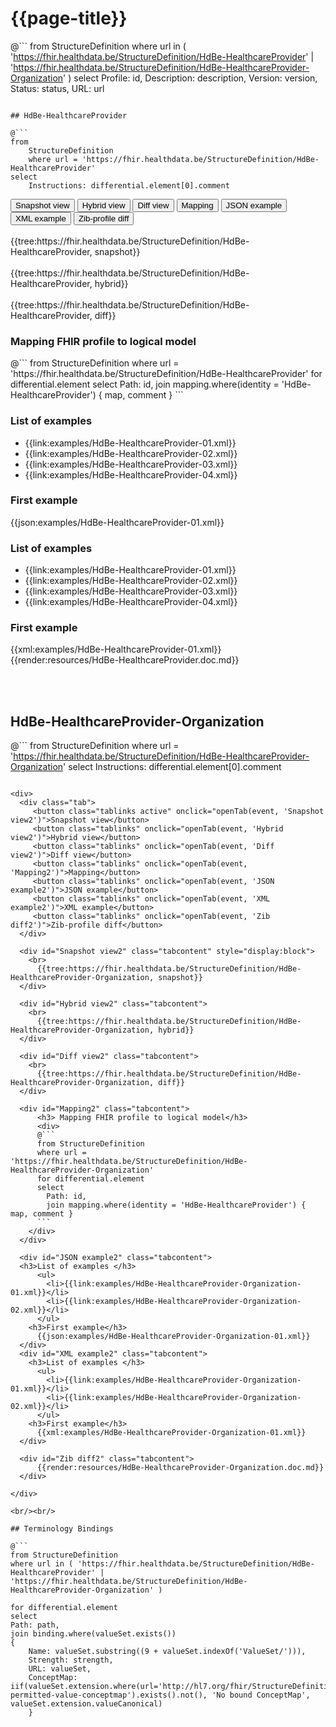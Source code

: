 # {{page-title}}

@```
from StructureDefinition
where url in ( 'https://fhir.healthdata.be/StructureDefinition/HdBe-HealthcareProvider' | 'https://fhir.healthdata.be/StructureDefinition/HdBe-HealthcareProvider-Organization' )
select 
Profile: id,
Description: description,
Version: version,
Status: status,
URL: url
```

## HdBe-HealthcareProvider

@```
from
	StructureDefinition
	where url = 'https://fhir.healthdata.be/StructureDefinition/HdBe-HealthcareProvider'
select
	Instructions: differential.element[0].comment
```

<div>
  <div class="tab">
     <button class="tablinks active" onclick="openTab(event, 'Snapshot view')">Snapshot view</button>
     <button class="tablinks" onclick="openTab(event, 'Hybrid view')">Hybrid view</button>
     <button class="tablinks" onclick="openTab(event, 'Diff view')">Diff view</button>
     <button class="tablinks" onclick="openTab(event, 'Mapping')">Mapping</button>
     <button class="tablinks" onclick="openTab(event, 'JSON example')">JSON example</button>
     <button class="tablinks" onclick="openTab(event, 'XML example')">XML example</button>
     <button class="tablinks" onclick="openTab(event, 'Zib diff')">Zib-profile diff</button>
  </div>

  <div id="Snapshot view" class="tabcontent" style="display:block">
    <br>
      {{tree:https://fhir.healthdata.be/StructureDefinition/HdBe-HealthcareProvider, snapshot}}
  </div>

  <div id="Hybrid view" class="tabcontent">
    <br>
      {{tree:https://fhir.healthdata.be/StructureDefinition/HdBe-HealthcareProvider, hybrid}}
  </div>

  <div id="Diff view" class="tabcontent">
    <br>
      {{tree:https://fhir.healthdata.be/StructureDefinition/HdBe-HealthcareProvider, diff}}
  </div>

  <div id="Mapping" class="tabcontent">      
      <h3> Mapping FHIR profile to logical model</h3>
      <div>
      @```
      from StructureDefinition
      where url = 'https://fhir.healthdata.be/StructureDefinition/HdBe-HealthcareProvider'
      for differential.element 
      select 
        Path: id,
        join mapping.where(identity = 'HdBe-HealthcareProvider') { map, comment }
      ```
    </div>
  </div>

  <div id="JSON example" class="tabcontent">
    <h3>List of examples </h3>
      <ul>
        <li>{{link:examples/HdBe-HealthcareProvider-01.xml}}</li>
        <li>{{link:examples/HdBe-HealthcareProvider-02.xml}}</li>
        <li>{{link:examples/HdBe-HealthcareProvider-03.xml}}</li>
        <li>{{link:examples/HdBe-HealthcareProvider-04.xml}}</li>
      </ul>
    <h3>First example</h3>
      {{json:examples/HdBe-HealthcareProvider-01.xml}}
  </div>

  <div id="XML example" class="tabcontent">
    <h3>List of examples </h3>
      <ul>
        <li>{{link:examples/HdBe-HealthcareProvider-01.xml}}</li>
        <li>{{link:examples/HdBe-HealthcareProvider-02.xml}}</li>
        <li>{{link:examples/HdBe-HealthcareProvider-03.xml}}</li>
        <li>{{link:examples/HdBe-HealthcareProvider-04.xml}}</li>
      </ul>
    <h3>First example</h3>
      {{xml:examples/HdBe-HealthcareProvider-01.xml}}
  </div>

  <div id="Zib diff" class="tabcontent">
      {{render:resources/HdBe-HealthcareProvider.doc.md}}
  </div>

</div>

<br/><br/> 

## HdBe-HealthcareProvider-Organization

@```
from
	StructureDefinition
	where url = 'https://fhir.healthdata.be/StructureDefinition/HdBe-HealthcareProvider-Organization'
select
	Instructions: differential.element[0].comment
```

<div>
  <div class="tab">
     <button class="tablinks active" onclick="openTab(event, 'Snapshot view2')">Snapshot view</button>
     <button class="tablinks" onclick="openTab(event, 'Hybrid view2')">Hybrid view</button>
     <button class="tablinks" onclick="openTab(event, 'Diff view2')">Diff view</button>
     <button class="tablinks" onclick="openTab(event, 'Mapping2')">Mapping</button>
     <button class="tablinks" onclick="openTab(event, 'JSON example2')">JSON example</button>
     <button class="tablinks" onclick="openTab(event, 'XML example2')">XML example</button>
     <button class="tablinks" onclick="openTab(event, 'Zib diff2')">Zib-profile diff</button>
  </div>

  <div id="Snapshot view2" class="tabcontent" style="display:block">
    <br>
      {{tree:https://fhir.healthdata.be/StructureDefinition/HdBe-HealthcareProvider-Organization, snapshot}}
  </div>

  <div id="Hybrid view2" class="tabcontent">
    <br>
      {{tree:https://fhir.healthdata.be/StructureDefinition/HdBe-HealthcareProvider-Organization, hybrid}}
  </div>

  <div id="Diff view2" class="tabcontent">
    <br>
      {{tree:https://fhir.healthdata.be/StructureDefinition/HdBe-HealthcareProvider-Organization, diff}}
  </div>

  <div id="Mapping2" class="tabcontent">      
      <h3> Mapping FHIR profile to logical model</h3>
      <div>
      @```
      from StructureDefinition
      where url = 'https://fhir.healthdata.be/StructureDefinition/HdBe-HealthcareProvider-Organization'
      for differential.element 
      select 
        Path: id,
        join mapping.where(identity = 'HdBe-HealthcareProvider') { map, comment }
      ```
    </div>
  </div>

  <div id="JSON example2" class="tabcontent">
  <h3>List of examples </h3>
      <ul>
        <li>{{link:examples/HdBe-HealthcareProvider-Organization-01.xml}}</li>
        <li>{{link:examples/HdBe-HealthcareProvider-Organization-02.xml}}</li>
      </ul>
    <h3>First example</h3>
      {{json:examples/HdBe-HealthcareProvider-Organization-01.xml}}
  </div>
  <div id="XML example2" class="tabcontent">
    <h3>List of examples </h3>
      <ul>
        <li>{{link:examples/HdBe-HealthcareProvider-Organization-01.xml}}</li>
        <li>{{link:examples/HdBe-HealthcareProvider-Organization-02.xml}}</li>
      </ul>
    <h3>First example</h3>
      {{xml:examples/HdBe-HealthcareProvider-Organization-01.xml}}
  </div>

  <div id="Zib diff2" class="tabcontent">
      {{render:resources/HdBe-HealthcareProvider-Organization.doc.md}}
  </div>

</div>

<br/><br/> 

## Terminology Bindings

@```
from StructureDefinition
where url in ( 'https://fhir.healthdata.be/StructureDefinition/HdBe-HealthcareProvider' | 'https://fhir.healthdata.be/StructureDefinition/HdBe-HealthcareProvider-Organization' )

for differential.element
select
Path: path,
join binding.where(valueSet.exists())
{
	Name: valueSet.substring((9 + valueSet.indexOf('ValueSet/'))),
	Strength: strength,
	URL: valueSet,
	ConceptMap: iif(valueSet.extension.where(url='http://hl7.org/fhir/StructureDefinition/11179-permitted-value-conceptmap').exists().not(), 'No bound ConceptMap', valueSet.extension.valueCanonical)
	}
```  
